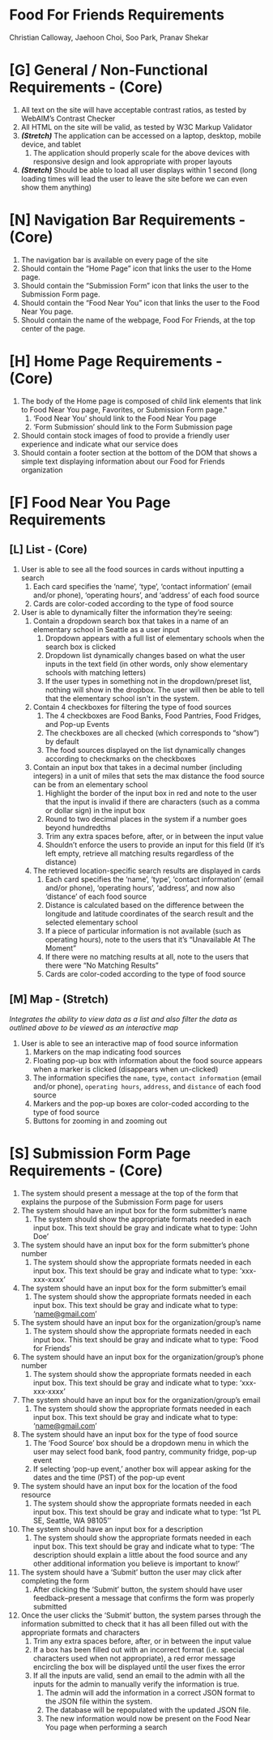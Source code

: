 # Food For Friends Requirements
Christian Calloway, Jaehoon Choi, Soo Park, Pranav Shekar

# [G] General / Non-Functional Requirements - (Core)
1. All text on the site will have acceptable contrast ratios, as tested by WebAIM’s Contrast Checker 
2. All HTML on the site will be valid, as tested by W3C Markup Validator 
3. _**(Stretch)**_ The application can be accessed on a laptop, desktop, mobile device, and tablet
    1. The application should properly scale for the above devices with responsive design and look appropriate with proper layouts
5. _**(Stretch)**_ Should be able to load all user displays within 1 second (long loading times will lead the user to leave the site before we can even show them anything) 

# [N] Navigation Bar Requirements - (Core)
1. The navigation bar is available on every page of the site
2. Should contain the “Home Page” icon that links the user to the Home page. 
3. Should contain the “Submission Form” icon that links the user to the Submission Form page.
4. Should contain the “Food Near You” icon that links the user to the Food Near You page. 
5. Should contain the name of the webpage, Food For Friends, at the top center of the page.

# [H] Home Page Requirements - (Core)
1. The body of the Home page is composed of child link elements that link to Food Near You page, Favorites, or Submission Form page." 
   1. ‘Food Near You’ should link to the Food Near You page 
   2. ‘Form Submission’ should link to the Form Submission page
2. Should contain stock images of food to provide a friendly user experience and indicate what our service does
3. Should contain a footer section at the bottom of the DOM that shows a simple text displaying information about our Food for Friends organization

# [F] Food Near You Page Requirements
## [L] List - (Core)
1. User is able to see all the food sources in cards without inputting a search
    1. Each card specifies the ‘name’, ‘type’, ‘contact information’ (email and/or phone), ‘operating hours’, and ‘address’ of each food source
    2. Cards are color-coded according to the type of food source
2. User is able to dynamically filter the information they’re seeing:
    1. Contain a dropdown search box that takes in a name of an elementary school in Seattle as a user input
        1. Dropdown appears with a full list of elementary schools when the search box is clicked
        2. Dropdown list dynamically changes based on what the user inputs in the text field (in other words, only show elementary schools with matching letters)
        3. If the user types in something not in the dropdown/preset list, nothing will show in the dropbox. The user will then be able to tell that the elementary school isn't in the system. 
    2. Contain 4  checkboxes for filtering the type of food sources
        1. The 4 checkboxes are Food Banks, Food Pantries, Food Fridges, and Pop-up Events
        2. The checkboxes are all checked (which corresponds to “show”) by default
        3. The food sources displayed on the list dynamically changes according to checkmarks on the checkboxes 
    3. Contain an input box that takes in a decimal number (including integers) in a unit of miles that sets the max distance the food source can be from an elementary school
        1. Highlight the border of the input box in red and note to the user that the input is invalid if there are characters (such as a comma or dollar sign) in the input box
        2. Round to two decimal places in the system if a number goes beyond hundredths
        3. Trim any extra spaces before, after, or in between the input value
        4. Shouldn’t enforce the users to provide an input for this field (If it’s left empty, retrieve all matching results regardless of the distance) 
    4. The retrieved location-specific search results are displayed in cards
        1. Each card specifies the ‘name’, ‘type’, ‘contact information’ (email and/or phone), ‘operating hours’, ‘address’, and now also ‘distance’ of each food source
        2. Distance is calculated based on the difference between the longitude and latitude coordinates of the search result and the selected elementary school 
        3. If a piece of particular information is not available (such as operating hours), note to the users that it’s “Unavailable At The Moment”
        4. If there were no matching results at all, note to the users that there were “No Matching Results” 
        5. Cards are color-coded according to the type of food source

## [M] Map - (Stretch)
_Integrates the ability to view data as a list and also filter the data as outlined above to be viewed as an interactive map_
1. User is able to see an interactive map of food source information
    1. Markers on the map indicating food sources
    2. Floating pop-up box with information about the food source appears when a marker is clicked (disappears when un-clicked)  
    3. The information specifies the `name`, `type`, `contact information` (email and/or phone), `operating hours`, `address`, and `distance` of each food source
    4. Markers and the pop-up boxes are color-coded according to the type of food source
    5. Buttons for zooming in and zooming out

# [S] Submission Form Page Requirements - (Core)
1. The system should present a message at the top of the form that explains the purpose of the Submission Form page for users
2. The system should have an input box for the form submitter’s name
    1. The system should show the appropriate formats needed in each input box. This text should be gray and indicate what to type: ‘John Doe’
3. The system should have an input box for the form submitter’s phone number
    1. The system should show the appropriate formats needed in each input box. This text should be gray and indicate what to type: ‘xxx-xxx-xxxx’
4. The system should have an input box for the form submitter’s email
    1. The system should show the appropriate formats needed in each input box. This text should be gray and indicate what to type: ‘name@gmail.com’
5. The system should have an input box for the organization/group’s name
    1. The system should show the appropriate formats needed in each input box. This text should be gray and indicate what to type: ‘Food for Friends’
6. The system should have an input box for the organization/group’s phone number
    1. The system should show the appropriate formats needed in each input box. This text should be gray and indicate what to type: ‘xxx-xxx-xxxx’
7. The system should have an input box for the organization/group’s email
    1. The system should show the appropriate formats needed in each input box. This text should be gray and indicate what to type: ‘name@gmail.com’
8. The system should have an input box for the type of food source
    1. The ‘Food Source’ box should be a dropdown menu in which the user may select food bank, food pantry, community fridge, pop-up event
    2. If selecting ‘pop-up event,’ another box will appear asking for the dates and the time (PST) of the pop-up event 
9. The system should have an input box for the location of the food resource
    1. The system should show the appropriate formats needed in each input box. This text should be gray and indicate what to type: ‘1st PL SE, Seattle, WA 98105’’
10. The system should have an input box for a description
    1. The system should show the appropriate formats needed in each input box. This text should be gray and indicate what to type: ‘The description should explain a little about the food source and any other additional information you believe is important to know!’
11. The system should have a ‘Submit’ button the user may click after completing the form
    1. After clicking the ‘Submit’ button, the system should have user feedback–present a message that confirms the form was properly submitted
12. Once the user clicks the ‘Submit’ button, the system parses through the information submitted to check that it has all been filled out with the appropriate formats and characters
    1. Trim any extra spaces before, after, or in between the input value
    2. If a box has been filled out with an incorrect format (i.e. special characters used when not appropriate), a red error message encircling the box will be displayed until the user fixes the error
    3. If all the inputs are valid, send an email to the admin with all the inputs for the admin to manually verify the information is true.
        1. The admin will add the information in a correct JSON format to the JSON file within the system.
        2. The database will be repopulated with the updated JSON file.
        3. The new information would now be present on the Food Near You page when performing a search
